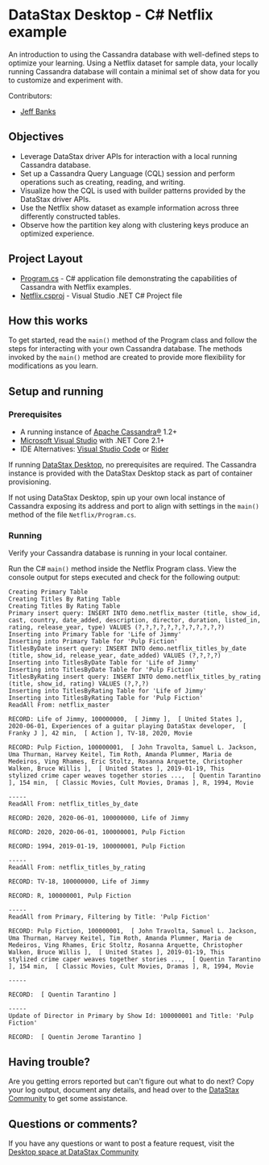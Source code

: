 # DataStax Desktop - C# Netflix example
An introduction to using the Cassandra database with well-defined steps to optimize your learning.  Using a Netflix dataset for sample data, your locally running Cassandra database will contain a minimal set of show data for you to customize and experiment with.

Contributors:
* [Jeff Banks](https://github.com/jeffbanks)

## Objectives
* Leverage DataStax driver APIs for interaction with a local running Cassandra database.
* Set up a Cassandra Query Language (CQL) session and perform operations such as creating, reading, and writing.
* Visualize how the CQL is used with builder patterns provided by the DataStax driver APIs.
* Use the Netflix show dataset as example information across three differently constructed tables.
* Observe how the partition key along with clustering keys produce an optimized experience.

## Project Layout

* [Program.cs](/Netflix/Program.cs) - C# application file demonstrating the capabilities of Cassandra with Netflix examples.
* [Netflix.csproj](/Netflix/Netflix.csproj) - Visual Studio .NET C# Project file

## How this works
To get started, read the `main()` method of the Program class and follow the steps for interacting with your own Cassandra database.
The methods invoked by the `main()` method are created to provide
more flexibility for modifications as you learn.

## Setup and running

### Prerequisites

* A running instance of [Apache Cassandra®](http://cassandra.apache.org/download/) 1.2+
* [Microsoft Visual Studio](https://visualstudio.microsoft.com/vs/) with .NET Core 2.1+
* IDE Alternatives: [Visual Studio Code](https://code.visualstudio.com/) or [Rider](https://www.jetbrains.com/rider/)

If running [DataStax Desktop](https://www.datastax.com/blog/2020/05/learn-cassandra-datastax-desktop), no prerequisites are required. The Cassandra instance is provided with the DataStax
Desktop stack as part of container provisioning.

If not using DataStax Desktop, spin up your own local instance of Cassandra exposing its address and
port to align with settings in the `main()` method of the file `Netflix/Program.cs`.

### Running
Verify your Cassandra database is running in your local container.

Run the C# `main()` method inside the Netflix Program class. View the console output for steps executed and check for the following output:

```
Creating Primary Table
Creating Titles By Rating Table
Creating Titles By Rating Table
Primary insert query: INSERT INTO demo.netflix_master (title, show_id, cast, country, date_added, description, director, duration, listed_in, rating, release_year, type) VALUES (?,?,?,?,?,?,?,?,?,?,?,?)
Inserting into Primary Table for 'Life of Jimmy'
Inserting into Primary Table for 'Pulp Fiction'
TitlesByDate insert query: INSERT INTO demo.netflix_titles_by_date (title, show_id, release_year, date_added) VALUES (?,?,?,?)
Inserting into TitlesByDate Table for 'Life of Jimmy'
Inserting into TitlesByDate Table for 'Pulp Fiction'
TitlesByRating insert query: INSERT INTO demo.netflix_titles_by_rating (title, show_id, rating) VALUES (?,?,?)
Inserting into TitlesByRating Table for 'Life of Jimmy'
Inserting into TitlesByRating Table for 'Pulp Fiction'
ReadAll From: netflix_master

RECORD: Life of Jimmy, 100000000,  [ Jimmy ],  [ United States ], 2020-06-01, Experiences of a guitar playing DataStax developer,  [ Franky J ], 42 min,  [ Action ], TV-18, 2020, Movie

RECORD: Pulp Fiction, 100000001,  [ John Travolta, Samuel L. Jackson, Uma Thurman, Harvey Keitel, Tim Roth, Amanda Plummer, Maria de Medeiros, Ving Rhames, Eric Stoltz, Rosanna Arquette, Christopher Walken, Bruce Willis ],  [ United States ], 2019-01-19, This
stylized crime caper weaves together stories ...,  [ Quentin Tarantino ], 154 min,  [ Classic Movies, Cult Movies, Dramas ], R, 1994, Movie

-----
ReadAll From: netflix_titles_by_date

RECORD: 2020, 2020-06-01, 100000000, Life of Jimmy

RECORD: 2020, 2020-06-01, 100000001, Pulp Fiction

RECORD: 1994, 2019-01-19, 100000001, Pulp Fiction

-----
ReadAll From: netflix_titles_by_rating

RECORD: TV-18, 100000000, Life of Jimmy

RECORD: R, 100000001, Pulp Fiction

-----
ReadAll from Primary, Filtering by Title: 'Pulp Fiction'

RECORD: Pulp Fiction, 100000001,  [ John Travolta, Samuel L. Jackson, Uma Thurman, Harvey Keitel, Tim Roth, Amanda Plummer, Maria de Medeiros, Ving Rhames, Eric Stoltz, Rosanna Arquette, Christopher Walken, Bruce Willis ],  [ United States ], 2019-01-19, This
stylized crime caper weaves together stories ...,  [ Quentin Tarantino ], 154 min,  [ Classic Movies, Cult Movies, Dramas ], R, 1994, Movie

-----

RECORD:  [ Quentin Tarantino ]

-----
Update of Director in Primary by Show Id: 100000001 and Title: 'Pulp Fiction'

RECORD:  [ Quentin Jerome Tarantino ]

```

## Having trouble?
Are you getting errors reported but can't figure out what to do next?  Copy your log output, document any details, and head
over to the [DataStax Community](https://community.datastax.com/spaces/131/datastax-desktop.html) to get some assistance.


## Questions or comments?
If you have any questions or want to post a feature request, visit the [Desktop space at DataStax Community](https://community.datastax.com/spaces/131/datastax-desktop.html)
